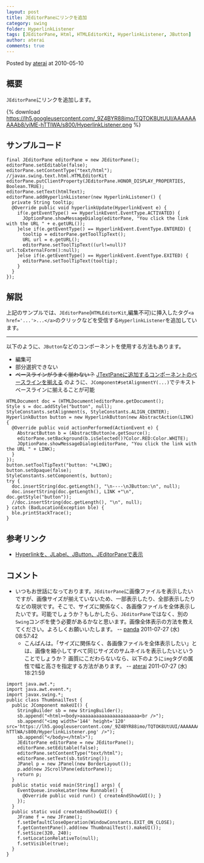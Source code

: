 ```yaml
---
layout: post
title: JEditorPaneにリンクを追加
category: swing
folder: HyperlinkListener
tags: [JEditorPane, Html, HTMLEditorKit, HyperlinkListener, JButton]
author: aterai
comments: true
---
```


Posted by [aterai](http://terai.xrea.jp/aterai.html) at 2010-05-10

## 概要
`JEditorPane`にリンクを追加します。

{% download https://lh5.googleusercontent.com/_9Z4BYR88imo/TQTOK8UtUUI/AAAAAAAAAb8/yiME-hTTlWA/s800/HyperlinkListener.png %}

## サンプルコード
<pre class="prettyprint"><code>final JEditorPane editorPane = new JEditorPane();
editorPane.setEditable(false);
editorPane.setContentType("text/html"); //javax.swing.text.html.HTMLEditorKit
editorPane.putClientProperty(JEditorPane.HONOR_DISPLAY_PROPERTIES, Boolean.TRUE);
editorPane.setText(htmlText);
editorPane.addHyperlinkListener(new HyperlinkListener() {
  private String tooltip;
  @Override public void hyperlinkUpdate(HyperlinkEvent e) {
    if(e.getEventType() == HyperlinkEvent.EventType.ACTIVATED) {
      JOptionPane.showMessageDialog(editorPane, "You click the link with the URL " + e.getURL());
    }else if(e.getEventType() == HyperlinkEvent.EventType.ENTERED) {
      tooltip = editorPane.getToolTipText();
      URL url = e.getURL();
      editorPane.setToolTipText((url!=null)?url.toExternalForm():null);
    }else if(e.getEventType() == HyperlinkEvent.EventType.EXITED) {
      editorPane.setToolTipText(tooltip);
    }
  }
});
</code></pre>

## 解説
上記のサンプルでは、`JEditorPane`(`HTMLEditorKit`,編集不可)に挿入したタグ`<a href='...'>...</a>`のクリックなどを受信する`HyperlinkListener`を追加しています。

- - - -
以下のように、`JButton`などのコンポーネントを使用する方法もあります。
- 編集可
- 部分選択できない
- ~~ベースラインがうまく揃わない？~~ [JTextPaneに追加するコンポーネントのベースラインを揃える](http://terai.xrea.jp/Swing/InsertComponentBaseline.html) のように、`JComponent#setAlignmentY(...)`でテキストベースラインに揃えることが可能

<!-- dummy comment line for breaking list -->

<pre class="prettyprint"><code>HTMLDocument doc = (HTMLDocument)editorPane.getDocument();
Style s = doc.addStyle("button", null);
StyleConstants.setAlignment(s, StyleConstants.ALIGN_CENTER);
HyperlinkButton button = new HyperlinkButton(new AbstractAction(LINK) {
  @Override public void actionPerformed(ActionEvent e) {
    AbstractButton b = (AbstractButton)e.getSource();
    editorPane.setBackground(b.isSelected()?Color.RED:Color.WHITE);
    JOptionPane.showMessageDialog(editorPane, "You click the link with the URL " + LINK);
  }
});
button.setToolTipText("button: "+LINK);
button.setOpaque(false);
StyleConstants.setComponent(s, button);
try {
  doc.insertString(doc.getLength(), "\n----\nJButton:\n", null);
  doc.insertString(doc.getLength(), LINK +"\n", doc.getStyle("button"));
  //doc.insertString(doc.getLength(), "\n", null);
} catch (BadLocationException ble) {
  ble.printStackTrace();
}
</code></pre>

## 参考リンク
- [Hyperlinkを、JLabel、JButton、JEditorPaneで表示](http://terai.xrea.jp/Swing/HyperlinkLabel.html)

<!-- dummy comment line for breaking list -->

## コメント
- いつもお世話になっております。`JEditorPane`に画像ファイルを表示したいですが、画像サイズが揃えていないため、一部表示したり、全部表示したりなどの現状です。そこで、サイズに関係なく、各画像ファイルを全体表示したいです。可能でしょうか？もしかしたら、`JEditorPane`ではなく、別の`Swing`コンポを使う必要があるかなと思います。画像全体表示の方法を教えてください。よろしくお願いいたします。 -- [panda](http://terai.xrea.jp/panda.html) 2011-07-27 (水) 08:57:42
    - こんばんは。「サイズに関係なく、各画像ファイルを全体表示したい」とは、画像を縮小してすべて同じサイズのサムネイルを表示したいということでしょうか？ 画質にこだわらないなら、以下のように`img`タグの属性で幅と高さを指定する方法があります。 -- [aterai](http://terai.xrea.jp/aterai.html) 2011-07-27 (水) 18:21:59

<!-- dummy comment line for breaking list -->

<pre class="prettyprint"><code>import java.awt.*;
import java.awt.event.*;
import javax.swing.*;
public class ThumbnailTest {
  public JComponent makeUI() {
    StringBuilder sb = new StringBuilder();
    sb.append("&lt;html&gt;&lt;body&gt;aaaaaaaaaaaaaaaaaaaaaa&lt;br /&gt;");
    sb.append("&lt;img width='144' height='120' src='https://lh5.googleusercontent.com/_9Z4BYR88imo/TQTOK8UtUUI/AAAAAAAAAb8/yiME-hTTlWA/s800/HyperlinkListener.png' /&gt;");
    sb.append("&lt;/body&gt;&lt;/html&gt;");
    JEditorPane editorPane = new JEditorPane();
    editorPane.setEditable(false);
    editorPane.setContentType("text/html");
    editorPane.setText(sb.toString());
    JPanel p = new JPanel(new BorderLayout());
    p.add(new JScrollPane(editorPane));
    return p;
  }
  public static void main(String[] args) {
    EventQueue.invokeLater(new Runnable() {
      @Override public void run() { createAndShowGUI(); }
    });
  }
  public static void createAndShowGUI() {
    JFrame f = new JFrame();
    f.setDefaultCloseOperation(WindowConstants.EXIT_ON_CLOSE);
    f.getContentPane().add(new ThumbnailTest().makeUI());
    f.setSize(320, 240);
    f.setLocationRelativeTo(null);
    f.setVisible(true);
  }
}
</code></pre>


